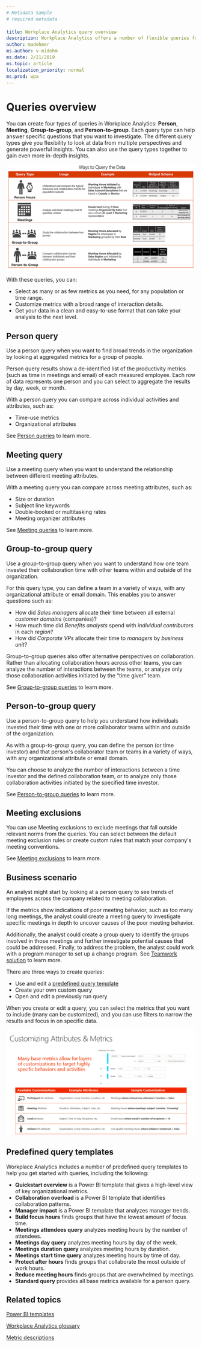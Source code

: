 ```yaml
---
# Metadata Sample
# required metadata

title: Workplace Analytics query overview
description: Workplace Analytics offers a number of flexible queries for custom data analysis
author: madehmer
ms.author: v-midehm
ms.date: 2/21/2019
ms.topic: article
localization_priority: normal 
ms.prod: wpa
---
```

# Queries overview

You can create four types of queries in Workplace Analytics: **Person**, **Meeting**, **Group-to-group**, and **Person-to-group**. Each query type can help answer specific questions that you want to investigate. The different query types give you flexibility to look at data from multiple perspectives and generate powerful insights. You can also use the query types together to gain even more in-depth insights.

![Ways to query data](../Images/WpA/Use/Ways-to-query-data-Create-queries.png)

With these queries, you can:

* Select as many or as few metrics as you need, for any population or time range.
* Customize metrics with a broad range of interaction details.
* Get your data in a clean and easy-to-use format that can take your analysis to the next level.

## Person query

Use a person query when you want to find broad trends in the organization by looking at aggregated metrics for a group of people.

Person query results show a de-identified list of the productivity metrics (such as time in meetings and email) of each measured employee. Each row of data represents one person and you can select to aggregate the results by day, week, or month.

With a person query you can compare across individual activities and attributes, such as:

* Time-use metrics
* Organizational attributes

See [Person queries](../Tutorials/person-queries.md) to learn more.

## Meeting query  

Use a meeting query when you want to understand the relationship between different meeting attributes.

With a meeting query you can compare across meeting attributes, such as:

* Size or duration
* Subject line keywords
* Double-booked or multitasking rates
* Meeting organizer attributes

See [Meeting queries](../Tutorials/meeting-queries.md) to learn more.

## Group-to-group query

Use a group-to-group query when you want to understand how one team invested their collaboration time with other teams within and outside of the organization.

For this query type, you can define a team in a variety of ways, with any organizational attribute or email domain. This enables you to answer questions such as:

* How did _Sales managers_ allocate their time between all external _customer domains_ (companies)?
* How much time did _Benefits analysts_ spend with _individual contributors_ in each _region_?
* How did _Corporate VPs_ allocate their time to _managers_ by _business unit_?

Group-to-group queries also offer alternative perspectives on collaboration. Rather than allocating collaboration hours across other teams, you can analyze the number of interactions between the teams, or analyze only those collaboration activities initiated by the “time giver” team.

See [Group-to-group queries](../Tutorials/group-to-group-queries.md) to learn more.

## Person-to-group query

Use a person-to-group query to help you understand how individuals invested their time with one or more collaborator teams within and outside of the organization.

As with a group-to-group query, you can define the person (or time investor) and that person's collaborator team or teams in a variety of ways, with any organizational attribute or email domain.

You can choose to analyze the number of interactions between a time investor and the defined collaboration team, or to analyze only those collaboration activities initiated by the specified time investor.

See [Person-to-group queries](../Tutorials/person-to-group-queries.md) to learn more. 

## Meeting exclusions

You can use Meeting exclusions to exclude meetings that fall outside relevant norms from the queries. You can select between the default meeting exclusion rules or create custom rules that match your company's meeting conventions.

See [Meeting exclusions](../Tutorials/meeting-exclusions-intro.md) to learn more.

## Business scenario

An analyst might start by looking at a person query to see trends of employees across the company related to meeting collaboration.

If the metrics show indications of poor meeting behavior, such as too many long meetings, the analyst could create a meeting query to investigate specific meetings in depth to uncover causes of the poor meeting behavior.

Additionally, the analyst could create a group query to identify the groups involved in those meetings and further investigate potential causes that could be addressed. Finally,  to address the problem, the analyst could work with a program manager to set up a change program. See [Teamwork solution](../Tutorials/Solutions-intro.md) to learn more.

There are three ways to create queries:

* Use and edit a [predefined query template](#predefined-query-templates)
* Create your own custom query
* Open and edit a previously run query

When you create or edit a query, you can select the metrics that you want to include (many can be customized), and you can use filters to narrow the results and focus in on specific data.

![Customize attributes and metrics](../Images/WpA/Use/Customize-attributes-and-metrics-Create-queries.png)

## Predefined query templates

Workplace Analytics includes a number of predefined query templates to help you get started with queries, including the following:

* **Quickstart overview** is a Power BI template that gives a high-level view of key organizational metrics.
* **Collaboration overload** is a Power BI template that identifies collaboration patterns.
* **Manager impact** is a Power BI template that analyzes manager trends.
* **Build focus hours** finds groups that have the lowest amount of focus time.
* **Meetings attendees query** analyzes meeting hours by the number of attendees.
* **Meetings day query** analyzes meeting hours by day of the week.
* **Meetings duration query** analyzes meeting hours by duration.
* **Meetings start time query** analyzes meeting hours by time of day.
* **Protect after hours** finds groups that collaborate the most outside of work hours.
* **Reduce meeting hours** finds groups that are overwhelmed by meetings.
* **Standard query** provides all base metrics available for a person query.

## Related topics

[Power BI templates](../Tutorials/Power-bi-templates.md)

[Workplace Analytics glossary](../Use/Glossary.md)

[Metric descriptions](../Use/Metric-definitions.md)